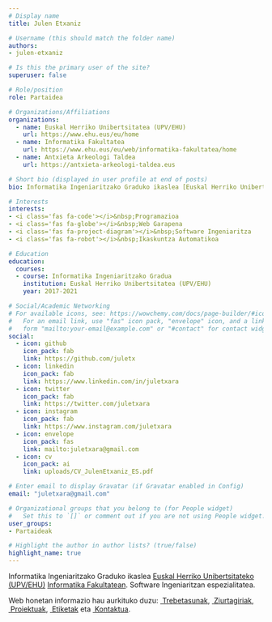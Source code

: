 ```yaml
---
# Display name
title: Julen Etxaniz

# Username (this should match the folder name)
authors:
- julen-etxaniz

# Is this the primary user of the site?
superuser: false

# Role/position
role: Partaidea

# Organizations/Affiliations
organizations:
  - name: Euskal Herriko Unibertsitatea (UPV/EHU)
    url: https://www.ehu.eus/eu/home
  - name: Informatika Fakultatea
    url: https://www.ehu.eus/eu/web/informatika-fakultatea/home
  - name: Antxieta Arkeologi Taldea
    url: https://antxieta-arkeologi-taldea.eus

# Short bio (displayed in user profile at end of posts)
bio: Informatika Ingeniaritzako Graduko ikaslea [Euskal Herriko Unibertsitateko (UPV/EHU)](https://www.ehu.eus/eu/home) [Informatika Fakultatean](https://www.ehu.eus/eu/web/informatika-fakultatea/home). Software Ingeniaritzan espezialitatea.

# Interests
interests:
- <i class='fas fa-code'></i>&nbsp;Programazioa
- <i class='fas fa-globe'></i>&nbsp;Web Garapena
- <i class='fas fa-project-diagram'></i>&nbsp;Software Ingeniaritza
- <i class='fas fa-robot'></i>&nbsp;Ikaskuntza Automatikoa

# Education
education:
  courses:
  - course: Informatika Ingeniaritzako Gradua
    institution: Euskal Herriko Unibertsitatea (UPV/EHU)
    year: 2017-2021

# Social/Academic Networking
# For available icons, see: https://wowchemy.com/docs/page-builder/#icons
#   For an email link, use "fas" icon pack, "envelope" icon, and a link in the
#   form "mailto:your-email@example.com" or "#contact" for contact widget.
social:
  - icon: github
    icon_pack: fab
    link: https://github.com/juletx
  - icon: linkedin
    icon_pack: fab
    link: https://www.linkedin.com/in/juletxara
  - icon: twitter
    icon_pack: fab
    link: https://twitter.com/juletxara
  - icon: instagram
    icon_pack: fab
    link: https://www.instagram.com/juletxara
  - icon: envelope
    icon_pack: fas
    link: mailto:juletxara@gmail.com
  - icon: cv
    icon_pack: ai
    link: uploads/CV_JulenEtxaniz_ES.pdf

# Enter email to display Gravatar (if Gravatar enabled in Config)
email: "juletxara@gmail.com"

# Organizational groups that you belong to (for People widget)
#   Set this to `[]` or comment out if you are not using People widget.
user_groups:
- Partaideak

# Highlight the author in author lists? (true/false)
highlight_name: true
---
```


Informatika Ingeniaritzako Graduko ikaslea [Euskal Herriko Unibertsitateko (UPV/EHU)](https://www.ehu.eus/eu/home) [Informatika Fakultatean](https://www.ehu.eus/eu/web/informatika-fakultatea/home). Software Ingeniaritzan espezialitatea.

Web honetan informazio hau aurkituko duzu: [<i class='fas fa-check'></i>&nbsp;Trebetasunak](#skills), [<i class='fas fa-award'></i>&nbsp;Ziurtagiriak](#accomplishments), [<i class='fas fa-code'></i>&nbsp;Proiektuak](#projects), [<i class='fas fa-tags'></i>&nbsp;Etiketak](#tags) eta [<i class='fas fa-envelope'></i>&nbsp;Kontaktua](#contact).
